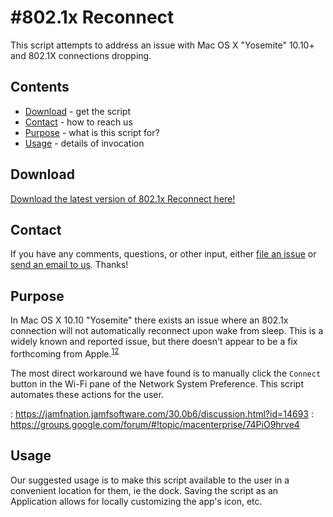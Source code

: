 #802.1x Reconnect
========================

This script attempts to address an issue with Mac OS X "Yosemite" 10.10+ and 802.1X connections dropping.
## Contents

* [Download](#download) - get the script
* [Contact](#contact) - how to reach us
* [Purpose](#purpose) - what is this script for?
* [Usage](#usage) - details of invocation

## Download

[Download the latest version of 802.1x Reconnect here!](../../releases/)


## Contact

If you have any comments, questions, or other input, either [file an issue](../../issues) or [send an email to us](mailto:mlib-its-mac-github@lists.utah.edu). Thanks!

## Purpose
In Mac OS X 10.10 "Yosemite" there exists an issue where an 802.1x connection will not automatically reconnect upon wake from sleep. This is a widely known and reported issue, but there doesn't appear to be a fix forthcoming from Apple.<sup>[1](#myfootnote1)</sup><sup>[2](#myfootnote2)</sup>

The most direct workaround we have found is to manually click the `Connect` button in the Wi-Fi pane of the Network System Preference. This script automates these actions for the user.

<a name="myfootnote1"></a>: https://jamfnation.jamfsoftware.com/30.0b6/discussion.html?id=14693
<a name="myfootnote2"></a>: https://groups.google.com/forum/#!topic/macenterprise/74PiO9hrve4
## Usage
Our suggested usage is to make this script available to the user in a convenient location for them, ie the dock. Saving the script as an Application allows for locally customizing the app's icon, etc.

